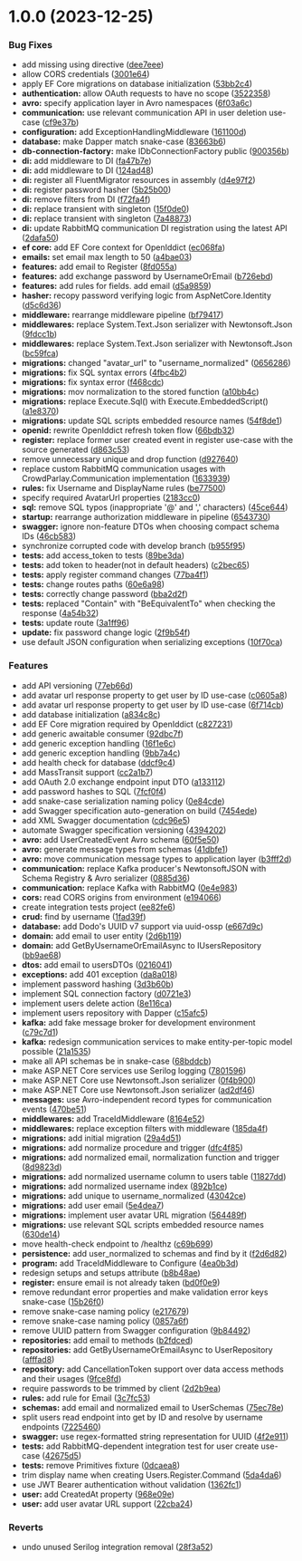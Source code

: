 # 1.0.0 (2023-12-25)


### Bug Fixes

* add missing using directive ([dee7eee](https://github.com/crowdparlay/users/commit/dee7eee2bb6738f2766efe0122696ebb18e32485))
* allow CORS credentials ([3001e64](https://github.com/crowdparlay/users/commit/3001e644fc6ac02a4a617999aeccff5bd5c2d3b9))
* apply EF Core migrations on database initialization ([53bb2c4](https://github.com/crowdparlay/users/commit/53bb2c4960bdf50d014412b5746949abc09b45ff))
* **authentication:** allow OAuth requests to have no scope ([3522358](https://github.com/crowdparlay/users/commit/35223580a001d1049b47cc17454433fdb07a9510))
* **avro:** specify application layer in Avro namespaces ([6f03a6c](https://github.com/crowdparlay/users/commit/6f03a6c85fc10f5f4bd5337d23a3bd9c11c2f6d8))
* **communication:** use relevant communication API in user deletion use-case ([cf9e37b](https://github.com/crowdparlay/users/commit/cf9e37b5909dd3830d192c3ee75eae97c7a08870))
* **configuration:** add ExceptionHandlingMiddleware ([161100d](https://github.com/crowdparlay/users/commit/161100d33c7833e92d0d1fe77f3d581ef25e8cd6))
* **database:** make Dapper match snake-case ([83663b6](https://github.com/crowdparlay/users/commit/83663b6101477ddaf1748ee865836c64be0a96ab))
* **db-connection-factory:** make IDbConnectionFactory public ([900356b](https://github.com/crowdparlay/users/commit/900356b25ad5f6ecbc54cd6e7a0f1cdac9e37c99))
* **di:** add middleware to DI ([fa47b7e](https://github.com/crowdparlay/users/commit/fa47b7e6a192ee2684607fde663598a726653652))
* **di:** add middleware to DI ([124ad48](https://github.com/crowdparlay/users/commit/124ad48128e5f3b2cd4951b9a35c7dba18331ce2))
* **di:** register all FluentMigrator resources in assembly ([d4e97f2](https://github.com/crowdparlay/users/commit/d4e97f2982764dd60eb0c5d64ab3a18f9e5c4678))
* **di:** register password hasher ([5b25b00](https://github.com/crowdparlay/users/commit/5b25b00431db27ba8494784f54b97c2aec167cd9))
* **di:** remove filters from DI ([f72fa4f](https://github.com/crowdparlay/users/commit/f72fa4fc83c526b28442bbad699a6ed7a6222b29))
* **di:** replace transient with singleton ([15f0de0](https://github.com/crowdparlay/users/commit/15f0de00e053a7f8f4d570a5ffbd829b8336b130))
* **di:** replace transient with singleton ([7a48873](https://github.com/crowdparlay/users/commit/7a48873c0711ac50fc77458ecbb24de3673b842b))
* **di:** update RabbitMQ communication DI registration using the latest API ([2dafa50](https://github.com/crowdparlay/users/commit/2dafa50ca73e9d0fb3bf1d875e381a6b3129df21))
* **ef core:** add EF Core context for OpenIddict ([ec068fa](https://github.com/crowdparlay/users/commit/ec068fa300e5ff4202228dfcf7c9866de144b2df))
* **emails:** set email max length to 50 ([a4bae03](https://github.com/crowdparlay/users/commit/a4bae037b40df54d23ca78528752afa20f64344e))
* **features:** add email to Register ([8fd055a](https://github.com/crowdparlay/users/commit/8fd055af4eaa7eaf68aafbf9312f3e86b73de628))
* **features:** add exchange password by UsernameOrEmail ([b726ebd](https://github.com/crowdparlay/users/commit/b726ebd290aabc1f2daa043fdb68b098f85a0610))
* **features:** add rules for fields. add email ([d5a9859](https://github.com/crowdparlay/users/commit/d5a9859f5c0d240e0def145deb2b88b16a14699d))
* **hasher:** recopy password verifying logic from AspNetCore.Identity ([d5c6d36](https://github.com/crowdparlay/users/commit/d5c6d367f9505e8e4eda0c4ec692374924a94851))
* **middleware:** rearrange middleware pipeline ([bf79417](https://github.com/crowdparlay/users/commit/bf7941752a6e32cc592d380184303d61aa32620b))
* **middlewares:** replace System.Text.Json serializer with Newtonsoft.Json ([9fdcc1b](https://github.com/crowdparlay/users/commit/9fdcc1b587e3e7b03c451af011182977d814c097))
* **middlewares:** replace System.Text.Json serializer with Newtonsoft.Json ([bc59fca](https://github.com/crowdparlay/users/commit/bc59fcab32592597c62cc1be437188f4b13e2d94))
* **migrations:** changed "avatar_url" to "username_normalized" ([0656286](https://github.com/crowdparlay/users/commit/06562865ce5d87428ba6826cd8e0995d2a9acfc2))
* **migrations:** fix SQL syntax errors ([4fbc4b2](https://github.com/crowdparlay/users/commit/4fbc4b2f1659bedff374ff2d4709712c4502eb00))
* **migrations:** fix syntax error ([f468cdc](https://github.com/crowdparlay/users/commit/f468cdca05e444a6cf0bae97b76d094de192cd42))
* **migrations:** mov normalization to the stored function ([a10bb4c](https://github.com/crowdparlay/users/commit/a10bb4c5b7434587cb3060081900872383e96d3a))
* **migrations:** replace Execute.Sql() with Execute.EmbeddedScript() ([a1e8370](https://github.com/crowdparlay/users/commit/a1e837049b237be64fe84eee9679f5157620c9dc))
* **migrations:** update SQL scripts embedded resource names ([54f8de1](https://github.com/crowdparlay/users/commit/54f8de1068bfe648943cfaf99ce637f0c0bbf237))
* **openid:** rewrite OpenIddict refresh token flow ([66bdb32](https://github.com/crowdparlay/users/commit/66bdb32021c676b052d549f8be44adf6dee61c33))
* **register:** replace former user created event in register use-case with the source generated ([d863c53](https://github.com/crowdparlay/users/commit/d863c537496520013fa908406b115c2da0c2bcdf))
* remove unnecessary unique and drop function ([d927640](https://github.com/crowdparlay/users/commit/d92764055a42d3f7e4083ebdaba10ef88d5509f8))
* replace custom RabbitMQ communication usages with CrowdParlay.Communication implementation ([1633939](https://github.com/crowdparlay/users/commit/16339399b9718958d815d491e3d0b8c32e5f12ee))
* **rules:** fix Username and DisplayName rules ([be77500](https://github.com/crowdparlay/users/commit/be775001fa6ca0f65227b001879f89ae79fc5f04))
* specify required AvatarUrl properties ([2183cc0](https://github.com/crowdparlay/users/commit/2183cc053cc38a88998c5fddc621c48a6b4fe47d))
* **sql:** remove SQL typos (inappropriate '@' and ',' characters) ([45ce644](https://github.com/crowdparlay/users/commit/45ce6448736bb515058449913ab753229fd69308))
* **startup:** rearrange authorization middleware in pipeline ([6543730](https://github.com/crowdparlay/users/commit/65437301341e31eda5254d6aef5ecdccacebef7c))
* **swagger:** ignore non-feature DTOs when choosing compact schema IDs ([46cb583](https://github.com/crowdparlay/users/commit/46cb583870c14e66d11dacd2426df0b477182c8e))
* synchronize corrupted code with develop branch ([b955f95](https://github.com/crowdparlay/users/commit/b955f9520b1d80e57de006253b05dbcbf96175ea))
* **tests:** add access_token to tests ([89be3da](https://github.com/crowdparlay/users/commit/89be3da44358ba5e3e45949db43fe653bf016011))
* **tests:** add token to header(not in default headers) ([c2bec65](https://github.com/crowdparlay/users/commit/c2bec65933fbfbdeced0ee1600195907ad009f9a))
* **tests:** apply register command changes ([77ba4f1](https://github.com/crowdparlay/users/commit/77ba4f1dfa0c2a439b2ddf728a7e88fa600ef735))
* **tests:** change routes paths ([60e6a98](https://github.com/crowdparlay/users/commit/60e6a982db338b47f24d5029a6014f2178dcaedd))
* **tests:** correctly change password ([bba2d2f](https://github.com/crowdparlay/users/commit/bba2d2fcef24995790ffb6acaf25225249055d59))
* **tests:** replaced "Contain" with "BeEquivalentTo" when checking the response ([4a54b32](https://github.com/crowdparlay/users/commit/4a54b326dae67c30bd70b4c825d8c9a20fd35486))
* **tests:** update route ([3a1ff96](https://github.com/crowdparlay/users/commit/3a1ff96823bf023ecbedf733689d18f84b592069))
* **update:** fix password change logic ([2f9b54f](https://github.com/crowdparlay/users/commit/2f9b54f30314569daed15c7102618eae0d558b88))
* use default JSON configuration when serializing exceptions ([10f70ca](https://github.com/crowdparlay/users/commit/10f70ca169150cc684453dc6e1d9b2b769860d9c))


### Features

* add API versioning ([77eb66d](https://github.com/crowdparlay/users/commit/77eb66da0ee0220af23c501c216bde2b2e592309))
* add avatar url response property to get user by ID use-case ([c0605a8](https://github.com/crowdparlay/users/commit/c0605a86d97c4ef4a0024e5d7cfdef0f03d90aec))
* add avatar url response property to get user by ID use-case ([6f714cb](https://github.com/crowdparlay/users/commit/6f714cba5fcbf235b52063e60eb4e926caaea8b6))
* add database initialization ([a834c8c](https://github.com/crowdparlay/users/commit/a834c8cb39cd857e851cc219dc7844f02a57dd24))
* add EF Core migration required by OpenIddict ([c827231](https://github.com/crowdparlay/users/commit/c8272314b7b0e675d06709a64cdf677428750a1c))
* add generic awaitable consumer ([92dbc7f](https://github.com/crowdparlay/users/commit/92dbc7f54e62de49559fc30a87e4758be6738943))
* add generic exception handling ([16f1e6c](https://github.com/crowdparlay/users/commit/16f1e6c1f283908cc6344188b89519afe2c7a2dd))
* add generic exception handling ([9bb7a4c](https://github.com/crowdparlay/users/commit/9bb7a4ca4280dc3e186e830619db86c673655a37))
* add health check for database ([ddcf9c4](https://github.com/crowdparlay/users/commit/ddcf9c4b533d35d5563cc178bf7a903fd4dc593a))
* add MassTransit support ([cc2a1b7](https://github.com/crowdparlay/users/commit/cc2a1b76294d539bfe77b1b684dd691341987ebe))
* add OAuth 2.0 exchange endpoint input DTO ([a133112](https://github.com/crowdparlay/users/commit/a1331122425bd78a81d751ae251aa828f907cb21))
* add password hashes to SQL ([7fcf0f4](https://github.com/crowdparlay/users/commit/7fcf0f405302969aa54e5b85045c27a6958d6724))
* add snake-case serialization naming policy ([0e84cde](https://github.com/crowdparlay/users/commit/0e84cde7b9d4b718bfc3875d0aca64e44953dc6a))
* add Swagger specification auto-generation on build ([7454ede](https://github.com/crowdparlay/users/commit/7454edec7b4af8e097ac89a59f30f291e9acf245))
* add XML Swagger documentation ([cdc96e5](https://github.com/crowdparlay/users/commit/cdc96e50ff73cc20d83f85ab172bed38cb2918fc))
* automate Swagger specification versioning ([4394202](https://github.com/crowdparlay/users/commit/43942022b5c19791829b7119d8dd4786c978e881))
* **avro:** add UserCreatedEvent Avro schema ([60f5e50](https://github.com/crowdparlay/users/commit/60f5e5091272b817e1d0955561217821a12e00ee))
* **avro:** generate message types from schemas ([41dbfe1](https://github.com/crowdparlay/users/commit/41dbfe1f41ee22541a81405da79d92dd53535900))
* **avro:** move communication message types to application layer ([b3fff2d](https://github.com/crowdparlay/users/commit/b3fff2d2d760861f3ce82c2ab464a00ff1f9dba9))
* **communication:** replace Kafka producer's NewtonsoftJSON with Schema Registry & Avro serializer ([0885d36](https://github.com/crowdparlay/users/commit/0885d362603c1baa1ae08f4ab1ceae3dfe9b508a))
* **communication:** replace Kafka with RabbitMQ ([0e4e983](https://github.com/crowdparlay/users/commit/0e4e983da23e24d95e6f1f2d545889a1ff85e3bf))
* **cors:** read CORS origins from environment ([e194066](https://github.com/crowdparlay/users/commit/e19406631c19a6adadbfaf2c16be8a09fa7412ee))
* create integration tests project ([ee82fe6](https://github.com/crowdparlay/users/commit/ee82fe60ecbec0479207a25a282d50380fd446a3))
* **crud:** find by username ([1fad39f](https://github.com/crowdparlay/users/commit/1fad39fdc8fded5d8014fa681bf1d39319fc51f8))
* **database:** add Dodo's UUID v7 support via uuid-ossp ([e667d9c](https://github.com/crowdparlay/users/commit/e667d9c393b26af75e541a263f4d8642599c3dea))
* **domain:** add email to user entity ([2d6b119](https://github.com/crowdparlay/users/commit/2d6b119fddb65322e3d469172c12602233a9a01d))
* **domain:** add GetByUsernameOrEmailAsync to IUsersRepository ([bb9ae68](https://github.com/crowdparlay/users/commit/bb9ae68e7aabea6ed045c0d581613f3dd41d0e46))
* **dtos:** add email to usersDTOs ([0216041](https://github.com/crowdparlay/users/commit/0216041244228f41a8f9dd58747e7dce42f0f464))
* **exceptions:** add 401 exception ([da8a018](https://github.com/crowdparlay/users/commit/da8a01856b4522c3e4c7f407639afcc4e9f506e9))
* implement password hashing ([3d3b60b](https://github.com/crowdparlay/users/commit/3d3b60b4a1f668e60a72763a663cd9119cfe6f62))
* implement SQL connection factory ([d0721e3](https://github.com/crowdparlay/users/commit/d0721e3c08eaacc466a2fb18421f2cac3e5d2109))
* implement users delete action ([8e116ca](https://github.com/crowdparlay/users/commit/8e116ca95ff8a0f97289cd5fa034f0dc4007b997))
* implement users repository with Dapper ([c15afc5](https://github.com/crowdparlay/users/commit/c15afc56398c6ec74755c44539089ae3c35fc191))
* **kafka:** add fake message broker for development environment ([c79c7d1](https://github.com/crowdparlay/users/commit/c79c7d1b381514902c2e0d6e9c824713ef707aff))
* **kafka:** redesign communication services to make entity-per-topic model possible ([21a1535](https://github.com/crowdparlay/users/commit/21a15356c1257fb01565b46b6d7a4662813431b3))
* make all API schemas be in snake-case ([68bddcb](https://github.com/crowdparlay/users/commit/68bddcb8a9fec020ee9b9759b195b698f7fb8500))
* make ASP.NET Core services use Serilog logging ([7801596](https://github.com/crowdparlay/users/commit/7801596987171bfe5b82ec3bc5708e67252f7629))
* make ASP.NET Core use Newtonsoft.Json serializer ([0f4b900](https://github.com/crowdparlay/users/commit/0f4b900e124387b689089501aa3b7b8b677b6b36))
* make ASP.NET Core use Newtonsoft.Json serializer ([ad2df46](https://github.com/crowdparlay/users/commit/ad2df46f9913bc4e5be9e1de6401dde4d8c8bcda))
* **messages:** use Avro-independent record types for communication events ([470be51](https://github.com/crowdparlay/users/commit/470be5170afe12897a010a88bf6a2d14acf51d58))
* **middlewares:** add TraceIdMiddleware ([8164e52](https://github.com/crowdparlay/users/commit/8164e52e2bedbcd82c5a4fba8b8adc8890212c26))
* **middlewares:** replace exception filters with middleware ([185da4f](https://github.com/crowdparlay/users/commit/185da4fa1c20c9c12f6f2a69300debc0a01d33f6))
* **migrations:** add initial migration ([29a4d51](https://github.com/crowdparlay/users/commit/29a4d5196f43640af40efa75931c828ac947e2b7))
* **migrations:** add normalize procedure and trigger ([dfc4f85](https://github.com/crowdparlay/users/commit/dfc4f850ffaffe2cc8233839b560ec72085afeef))
* **migrations:** add normalized email, normalization function and trigger ([8d9823d](https://github.com/crowdparlay/users/commit/8d9823d27da9757cf478940b732bd3ecc42f91f3))
* **migrations:** add normalized username column to users table ([11827dd](https://github.com/crowdparlay/users/commit/11827ddf5669102ccf7e53d4b68f4b93edcaaeac))
* **migrations:** add normalized username index ([892b1ce](https://github.com/crowdparlay/users/commit/892b1ce58ec64ec2998453b07d3417711c7f751b))
* **migrations:** add unique to username_normalized ([43042ce](https://github.com/crowdparlay/users/commit/43042ceb6c38431d0e1280cba201dfd17db16d73))
* **migrations:** add user email ([5e4dea7](https://github.com/crowdparlay/users/commit/5e4dea7027140f546b475917598b7dd5ed87f963))
* **migrations:** implement user avatar URL migration ([564489f](https://github.com/crowdparlay/users/commit/564489ff6e41d2f44770933f60851ff6e928d30d))
* **migrations:** use relevant SQL scripts embedded resource names ([630de14](https://github.com/crowdparlay/users/commit/630de1483e92fc84bde77e714d2f38bf0053c873))
* move health-check endpoint to /healthz ([c69b699](https://github.com/crowdparlay/users/commit/c69b6995e39d95b85923c0e236d6ac78e3a477d1))
* **persistence:** add user_normalized to schemas and find by it ([f2d6d82](https://github.com/crowdparlay/users/commit/f2d6d8271fa84ad2a51c02d91dd90a7d1af23afd))
* **program:** add TraceIdMiddleware to Configure ([4ea0b3d](https://github.com/crowdparlay/users/commit/4ea0b3d3379e9650b5646b6daa11d5949677eb16))
* redesign setups and setups attribute ([b8b48ae](https://github.com/crowdparlay/users/commit/b8b48ae01842a161d0617a24a2d54bd6db1db185))
* **register:** ensure email is not already taken ([bd0f0e9](https://github.com/crowdparlay/users/commit/bd0f0e955e9ecce4ba1aeae509e6eba39e93a8a4))
* remove redundant error properties and make validation error keys snake-case ([15b26f0](https://github.com/crowdparlay/users/commit/15b26f0e4cc6fa3ac00a7534a6777a76551a1864))
* remove snake-case naming policy ([e217679](https://github.com/crowdparlay/users/commit/e2176799a40c10347a586bb7607701fd2b409462))
* remove snake-case naming policy ([0857a6f](https://github.com/crowdparlay/users/commit/0857a6f47ee924686ef82218314433828b8f9c03))
* remove UUID pattern from Swagger configuration ([9b84492](https://github.com/crowdparlay/users/commit/9b84492c50056792aaa93c84fcbc3761795beed0))
* **repositories:** add email to methods ([b2fdced](https://github.com/crowdparlay/users/commit/b2fdceded50cdc2d626c8f5c8847b5ea8057d39d))
* **repositories:** add GetByUsernameOrEmailAsync to UserRepository ([afffad8](https://github.com/crowdparlay/users/commit/afffad8e11731b404bfbffbf5900caf14b59cb10))
* **repository:** add CancellationToken support over data access methods and their usages ([9fce8fd](https://github.com/crowdparlay/users/commit/9fce8fd74db15ec72094685140c1edb39aa6f07a))
* require passwords to be trimmed by client ([2d2b9ea](https://github.com/crowdparlay/users/commit/2d2b9ea7678bdb09e418c5ed271c4a8843173795))
* **rules:** add rule for Email ([3c7fc53](https://github.com/crowdparlay/users/commit/3c7fc533481496160e175d67ae7e1b604be37117))
* **schemas:** add email and normalized email to UserSchemas ([75ec78e](https://github.com/crowdparlay/users/commit/75ec78e2ff2543835f547e69d6ab7c4ac22d48b1))
* split users read endpoint into get by ID and resolve by username endpoints ([7225460](https://github.com/crowdparlay/users/commit/72254608b4dfeb2c1ced110cd3ec9c952d7bac3a))
* **swagger:** use regex-formatted string representation for UUID ([4f2e911](https://github.com/crowdparlay/users/commit/4f2e9115646cccbe96036f89616efaf04b3f1503))
* **tests:** add RabbitMQ-dependent integration test for user create use-case ([42675d5](https://github.com/crowdparlay/users/commit/42675d57bef6b7af969f7cfa56442d1e12b3341a))
* **tests:** remove Primitives fixture ([0dcaea8](https://github.com/crowdparlay/users/commit/0dcaea8fbaebb8e017e3fa4957a1edffb1baa220))
* trim display name when creating Users.Register.Command ([5da4da6](https://github.com/crowdparlay/users/commit/5da4da6a1faad52000a001fa27d760d84c57060a))
* use JWT Bearer authentication without validation ([1362fc1](https://github.com/crowdparlay/users/commit/1362fc12e0610e95604047d0ed5db1fc24093268))
* **user:** add CreatedAt property ([968e09e](https://github.com/crowdparlay/users/commit/968e09ea93c3ac3942e31c488bdfe1c69ba729be))
* **user:** add user avatar URL support ([22cba24](https://github.com/crowdparlay/users/commit/22cba24cf3918124805a278cee6a2c8aaa6f6700))


### Reverts

* undo unused Serilog integration removal ([28f3a52](https://github.com/crowdparlay/users/commit/28f3a5215005ccf45249b9f69a13cceccbe6e8c2))
